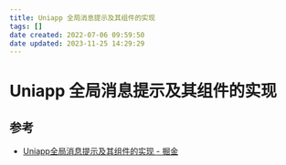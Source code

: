 ```yaml
---
title: Uniapp 全局消息提示及其组件的实现
tags: []
date created: 2022-07-06 09:59:50
date updated: 2023-11-25 14:29:29
---
```


# Uniapp 全局消息提示及其组件的实现

## 参考

- [Uniapp全局消息提示及其组件的实现 - 掘金](https://juejin.cn/post/7107442847422349326)


